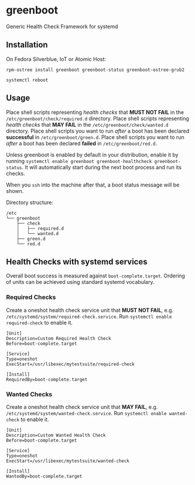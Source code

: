 # greenboot
Generic Health Check Framework for systemd

## Installation
On Fedora Silverblue, IoT or Atomic Host:
```
rpm-ostree install greenboot greenboot-status greenboot-ostree-grub2

systemctl reboot
```

## Usage
Place shell scripts representing *health checks* that **MUST NOT FAIL** in the `/etc/greenboot/check/required.d` directory. 
Place shell scripts representing *health checks* that **MAY FAIL** in the `/etc/greenboot/check/wanted.d` directory.
Place shell scripts you want to run *after* a boot has been declared **successful** in `/etc/greenboot/green.d`.
Place shell scripts you want to run *after* a boot has been declared **failed** in `/etc/greenboot/red.d`.

Unless greenboot is enabled by default in your distribution, enable it by running `systemctl enable greenboot greenboot-healthcheck greenboot-status`.
It will automatically start during the next boot process and run its checks.

When you `ssh` into the machine after that, a boot status message will be shown.

Directory structure: 
```
/etc
└── greenboot
    ├── check
    │   ├── required.d
    │   └── wanted.d
    ├── green.d
    └── red.d
```


## Health Checks with systemd services
Overall boot success is measured against `boot-complete.target`.
Ordering of units can be achieved using standard systemd vocabulary.

### Required Checks
Create a oneshot health check service unit that **MUST NOT FAIL**, e.g. `/etc/systemd/system/required-check.service`. Run `systemctl enable required-check` to enable it.

```
[Unit]
Description=Custom Required Health Check
Before=boot-complete.target

[Service]
Type=oneshot
ExecStart=/usr/libexec/mytestsuite/required-check

[Install]
RequiredBy=boot-complete.target
```

### Wanted Checks
Create a oneshot health check service unit that **MAY FAIL**, e.g. `/etc/systemd/system/wanted-check.service`. Run `systemctl enable wanted-check` to enable it. 

```
[Unit]
Description=Custom Wanted Health Check
Before=boot-complete.target

[Service]
Type=oneshot
ExecStart=/usr/libexec/mytestsuite/wanted-check

[Install]
WantedBy=boot-complete.target
```
